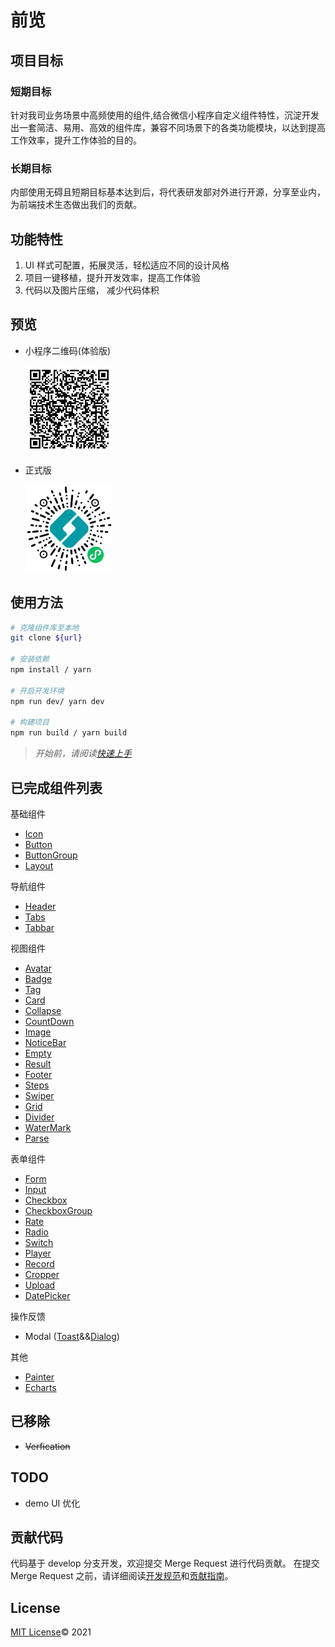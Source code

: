 # 前览

## 项目目标

### 短期目标

针对我司业务场景中高频使用的组件,结合微信小程序自定义组件特性，沉淀开发出一套简洁、易用、高效的组件库，兼容不同场景下的各类功能模块，以达到提高工作效率，提升工作体验的目的。

### 长期目标

内部使用无碍且短期目标基本达到后，将代表研发部对外进行开源，分享至业内，为前端技术生态做出我们的贡献。

## 功能特性

1. UI 样式可配置，拓展灵活，轻松适应不同的设计风格
2. 项目一键移植，提升开发效率，提高工作体验
3. 代码以及图片压缩， 减少代码体积

## 预览

- 小程序二维码(体验版)

  <img src="./src/imgs/preview.jpg" style="width: 140px"/>

- 正式版

  <img src="./src/imgs/release.jpg" style="width: 140px"/>

## 使用方法

```bash
# 克隆组件库至本地
git clone ${url}

# 安装依赖
npm install / yarn

# 开启开发环境
npm run dev/ yarn dev

# 构建项目
npm run build / yarn build

```

> _开始前，请阅读[快速上手](./src/index.md)_

## 已完成组件列表

基础组件

- [Icon](./src/icon.md)
- [Button](./src/button.md)
- [ButtonGroup](./src/buttonGroup.md)
- [Layout](./src/layout.md)

导航组件

- [Header](./src/header.md)
- [Tabs](./src/tabs.md)
- [Tabbar](./src/tabbar.md)

视图组件

- [Avatar](./src/avatar.md)
- [Badge](./src/badge.md)
- [Tag](./src/tag.md)
- [Card](./src/card.md)
- [Collapse](./src/collapse.md)
- [CountDown](./src/countDown.md)
- [Image](./src/image.md)
- [NoticeBar](./src/noticeBar.md)
- [Empty](./src/empty.md)
- [Result](./src/result.md)
- [Footer](./src/footer.md)
- [Steps](./src/steps.md)
- [Swiper](./src/swiper.md)
- [Grid](./src/grid.md)
- [Divider](./src/divider.md)
- [WaterMark](./src/waterMark.md)
- [Parse](./src/parse.md)

表单组件

- [Form](./src/form.md)
- [Input](./src/input.md)
- [Checkbox](./src/checkbox.md)
- [CheckboxGroup](./src/checkboxGroup.md)
- [Rate](./src/rate.md)
- [Radio](./src/radio.md)
- [Switch](./src/switch.md)
- [Player](./src/player.md)
- [Record](./src/record.md)
- [Cropper](./src/cropper.md)
- [Upload](./src/upload.md)
- [DatePicker](./src/datePicker.md)

操作反馈

- Modal ([Toast](./src/toast.md)&&[Dialog](./src/dialog.md))

其他

- [Painter](./src/painter.md)
- [Echarts](./src/echarts.md)

## 已移除

- ~~Verfication~~

## TODO

- demo UI 优化

## 贡献代码

代码基于 develop 分支开发，欢迎提交 Merge Request 进行代码贡献。
在提交 Merge Request 之前，请详细阅读[开发规范](http://server.azalea-tech.com:10086/pages/viewpage.action?pageId=21660191)和[贡献指南](./src/dev/guide.md)。

## License

[MIT License](./LICENSE)© 2021
